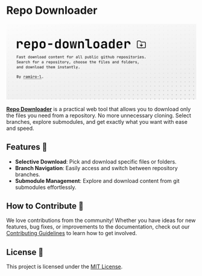 # Repo Downloader

![Preview of Repo Downloader](./app/og.png)

**[Repo Downloader](https://repo-downloader.pages.dev/)** is a practical web tool that allows you to download only the files you need from a repository. No more unnecessary cloning. Select branches, explore submodules, and get exactly what you want with ease and speed.

## Features 🚀

-   **Selective Download**: Pick and download specific files or folders.
-   **Branch Navigation**: Easily access and switch between repository branches.
-   **Submodule Management**: Explore and download content from git submodules effortlessly.

## How to Contribute 🤝

We love contributions from the community! Whether you have ideas for new features, bug fixes, or improvements to the documentation, check out our [Contributing Guidelines](CONTRIBUTING.md) to learn how to get involved.

## License 📝

This project is licensed under the [MIT License](LICENSE).
